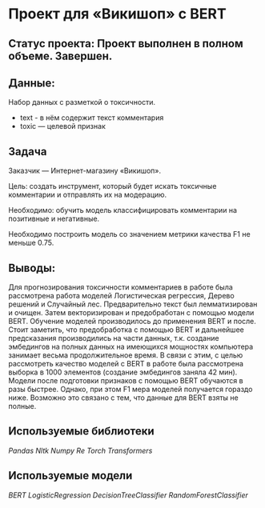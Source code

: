 # Проект для «Викишоп» с BERT

## Статус проекта: Проект выполнен в полном объеме. Завершен.

## Данные:

Набор данных с разметкой о токсичности.

- text - в нём содержит текст комментария
- toxic — целевой признак

## Задача

Заказчик — Интернет-магазину «Викишоп».

Цель: создать инструмент, который будет искать токсичные комментарии и отправлять их на модерацию.

Необходимо: обучить модель классифицировать комментарии на позитивные и негативные.

Необходимо построить модель со значением метрики качества F1 не меньше 0.75.

## Выводы: 
Для прогнозирования токсичности комментариев в работе была рассмотрена работа моделей Логистическая регрессия, Дерево решений и Случайный лес. Предварительно текст был лемматизирован и очищен. Затем векторизирован и предобработан с помощью модели BERT. Обучение моделей производилось до применения BERT и после.
Стоит заметить, что предобработка с помощью BERT и дальнейшее предсказания производились на части данных, т.к. создание эмбедингов на полных данных на имеющихся мощностях компьютера занимает весьма продолжительное время. В связи с этим, с целью рассмотреть качество моделей с BERT в работе была рассмотрена выборка в 1000 элементов (создание эмбедингов заняла 42 мин).
Модели после подготовки признаков с помощью BERT обучаются в разы быстрее. Однако, при этом F1 мера моделей получается гораздо ниже. Возможно это связано с тем, что данные для BERT взяты не полные.

## Используемые библиотеки

*Pandas*
*Nltk*
*Numpy*
*Re*
*Torch*
*Transformers*

## Используемые модели

*BERT*
*LogisticRegression*
*DecisionTreeClassifier*
*RandomForestClassifier*